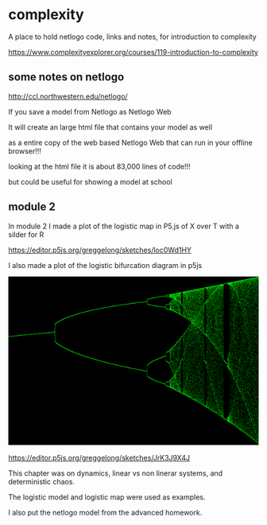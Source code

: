 # complexity
A place to hold netlogo code, links and notes, for introduction to complexity


https://www.complexityexplorer.org/courses/119-introduction-to-complexity

## some notes on netlogo

http://ccl.northwestern.edu/netlogo/

If you save a model from Netlogo as Netlogo Web

It will create an large html file that contains your model as well

as a entire copy of the web based Netlogo Web that can run in your offline browser!!!

looking at the html file it is about 83,000 lines of code!!! 

but could be useful for showing a model at school


## module 2

In module 2 I made a plot of the logistic map in P5.js of X over T with a silder for R

https://editor.p5js.org/greggelong/sketches/loc0Wd1HY

I also made a plot of the logistic bifurcation diagram in p5js

![bidi](bidi.png)

https://editor.p5js.org/greggelong/sketches/JrK3J9X4J

This chapter was on dynamics, linear vs non linerar systems, and deterministic chaos.

The logistic model and logistic map were used as examples.

I also put the netlogo model from the advanced homework.


